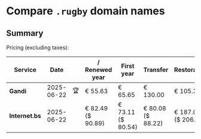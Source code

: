 # Compare `.rugby` domain names

## Summary

Pricing (excluding taxes):

| Service | Date |  | / Renewed year | First year | Transfer | Restoration |
|--|--|--|--|--|--|--|
| **Gandi** | 2025-06-22 | 🏆 | € 55.63 | € 65.65 | € 130.00 | € 105.35 |
| **Internet.bs** | 2025-06-22 |  | € 82.49<br>($ 90.89) | € 73.11<br>($ 80.54) | € 80.08<br>($ 88.22) | € 187.09<br>($ 206.09) |
